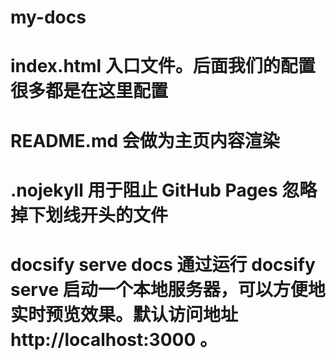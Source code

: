 # my-docs

# index.html 入口文件。后面我们的配置很多都是在这里配置

# README.md 会做为主页内容渲染

# .nojekyll 用于阻止 GitHub Pages 忽略掉下划线开头的文件

# docsify serve docs 通过运行 docsify serve 启动一个本地服务器，可以方便地实时预览效果。默认访问地址 http://localhost:3000 。
